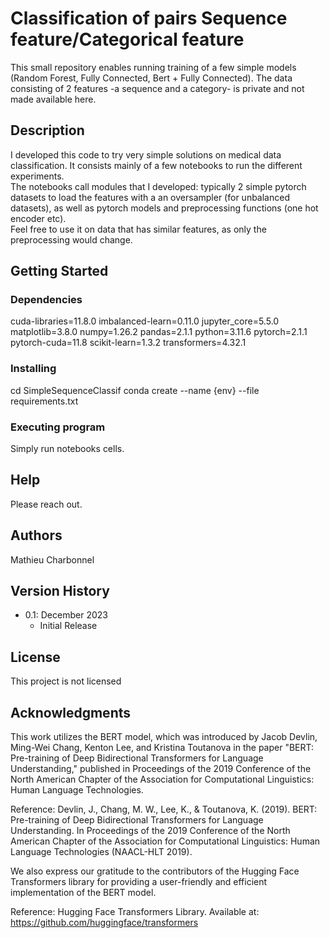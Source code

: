 # Classification of pairs Sequence feature/Categorical feature 
This small repository enables running training of a few simple models (Random Forest, Fully Connected, Bert + Fully Connected).
The data consisting of 2 features -a sequence and a category- is private and not made available here.

## Description
I developed this code to try very simple solutions on medical data classification. It consists mainly of a few notebooks to run the different experiments. \
The notebooks call modules that I developed: typically 2 simple pytorch datasets to load the features with a an oversampler (for unbalanced datasets), as well as pytorch models and preprocessing functions (one hot encoder etc). \
Feel free to use it on data that has similar features, as only the preprocessing would change. 

## Getting Started
### Dependencies
cuda-libraries=11.8.0
imbalanced-learn=0.11.0
jupyter_core=5.5.0
matplotlib=3.8.0
numpy=1.26.2
pandas=2.1.1
python=3.11.6
pytorch=2.1.1
pytorch-cuda=11.8
scikit-learn=1.3.2
transformers=4.32.1
### Installing
cd SimpleSequenceClassif
conda create --name {env} --file requirements.txt
### Executing program
Simply run notebooks cells.
## Help
Please reach out.
## Authors
Mathieu Charbonnel
## Version History

* 0.1: December 2023
    * Initial Release

## License
This project is not licensed

## Acknowledgments
This work utilizes the BERT model, which was introduced by Jacob Devlin, Ming-Wei Chang, Kenton Lee, and Kristina Toutanova in the paper "BERT: Pre-training of Deep Bidirectional Transformers for Language Understanding," published in Proceedings of the 2019 Conference of the North American Chapter of the Association for Computational Linguistics: Human Language Technologies.

Reference:
Devlin, J., Chang, M. W., Lee, K., & Toutanova, K. (2019). BERT: Pre-training of Deep Bidirectional Transformers for Language Understanding. In Proceedings of the 2019 Conference of the North American Chapter of the Association for Computational Linguistics: Human Language Technologies (NAACL-HLT 2019).

We also express our gratitude to the contributors of the Hugging Face Transformers library for providing a user-friendly and efficient implementation of the BERT model.

Reference:
Hugging Face Transformers Library. Available at: https://github.com/huggingface/transformers

